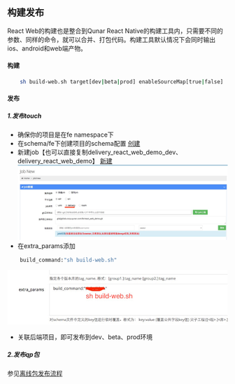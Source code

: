 ## 构建发布

React Web的构建也是整合到Qunar React Native的构建工具内，只需要不同的参数、同样的命令，就可以合并、打包代码。构建工具默认情况下会同时输出ios、android和web端产物。

#### 构建
```sh
    sh build-web.sh target[dev|beta|prod] enableSourceMap[true|false]
```

#### 发布

##### 1.发布touch

- 确保你的项目是在fe namespace下
- 在schema/fe下创建项目的schema配置 [创建](http://wanshiwu.corp.qunar.com/schema/new)
- 新建job【也可以直接复制delivery_react_web_demo_dev、delivery_react_web_demo】 [新建](http://wanshiwu.corp.qunar.com/job/search/new)
![run-rn-init](images/new-job.png)
- 在extra_params添加
```sh
    build_command:"sh build-web.sh"
```
![run-rn-init](images/build-command.jpeg)
- 关联后端项目，即可发布到dev、beta、prod环境

##### 2.发布qp包

参见<a href="http://wiki.corp.qunar.com/pages/viewpage.action?pageId=90096457#%E7%A6%BB%E7%BA%BF%E5%8C%85%E5%8F%91%E5%B8%83%E6%B5%81%E7%A8%8B-%E8%AE%B0%E5%BE%97%E5%9C%A8%E8%BF%99%E7%94%B3%E8%AF%B7hybridid" target="_blank">离线包发布流程</a>


